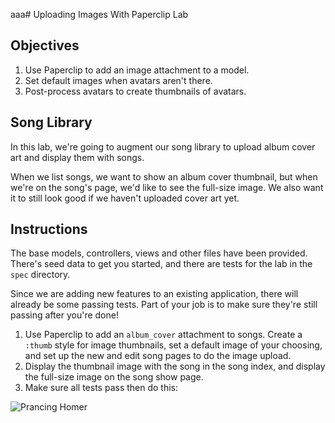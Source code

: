 aaa# Uploading Images With Paperclip Lab

## Objectives

1. Use Paperclip to add an image attachment to a model.
2. Set default images when avatars aren't there.
3. Post-process avatars to create thumbnails of avatars.

## Song Library

In this lab, we're going to augment our song library to upload album
cover art and display them with songs.

When we list songs, we want to show an album cover thumbnail, but when
we're on the song's page, we'd like to see the full-size image. We also
want it to still look good if we haven't uploaded cover art yet.

## Instructions

The base models, controllers, views and other files have been provided. There's seed data to get you started, and there are tests for the lab in the `spec` directory.

Since we are adding new features to an existing application, there will
already be some passing tests. Part of your job is to make sure they're
still passing after you're done!

1. Use Paperclip to add an `album_cover` attachment to songs. Create a
   `:thumb` style for image thumbnails, set a default image of your
choosing, and set up the new and edit song pages to do the image upload.
2. Display the thumbnail image with the song in the song index, and
   display the full-size image on the song show page.
3. Make sure all tests pass then do this:

![Prancing Homer](http://i.giphy.com/kEKcOWl8RMLde.gif)

